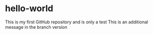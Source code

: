 # hello-world
This is my first GitHub repository and is only a test
This is an additional message in the branch version
